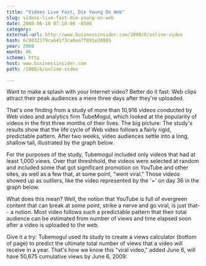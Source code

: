 ```yaml
---
title: "Videos Live Fast, Die Young On Web"
slug: videos-live-fast-die-young-on-web
date: 2008-06-18 07:10:00 -0500
category: 
external-url: http://www.businessinsider.com/2008/6/online-video
hash: 6c9032179ca641f3ca8ea7f891e20885
year: 2008
month: 06
scheme: http
host: www.businessinsider.com
path: /2008/6/online-video

---
```


Want to make a splash with your Internet video? Better do it fast: Web clips attract their peak audiences a mere three days after they're uploaded.

That's one finding from a study of more than 10,916 videos conducted by Web video and analytics firm TubeMogul, which looked at the popularity of videos in the first three months of their lives. The big picture: The study's results show that the life cycle of Web video follows a fairly rigid, predictable pattern. After two weeks, video audiences settle into a long, shallow tail, illustrated by the graph below.



For the purposes of the study, Tubemogul included only videos that had at least 1,000 views. Over that threshhold, the videos were selected at random and included some that got significant promotion on YouTube and other sites, as well as a few that, at some point, "went viral." Those videos showed up as outliers, like the video represented by the '+' on day 36 in the graph below.



What does this mean? Well, the notion that YouTube is full of evergreen content that can break at some point, strike a nerve and go viral, is just that-- a notion. Most video follows such a predictable pattern that their total audience can be estimated from number of views and time elapsed soon after a video is uploaded to the web.

Give it a try: Tubemogul used its study to create a views calculator (bottom of page) to predict the ultimate total number of views that a video will receive in a year. That's how we know this "viral video," added June 6, will have 50,675 cumulative views by June 6, 2009:
